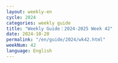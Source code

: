 ```yaml
---
layout: weekly-en
cycle: 2024
categories: weekly guide
title: "Weekly Guide：2024-2025 Week 42"
date: 2024-10-20
permalink: "/en/guide/2024/wk42.html"
weekNum: 42
language: English
---
```

